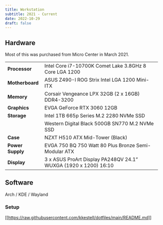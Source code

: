 ```yaml
---
title: Workstation
subtitle: 2021 - Current
date: 2022-10-29
draft: false
---
```


## Hardware

Most of this was purchased from Micro Center in March 2021.

|                  |                                                                 |
|------------------|-----------------------------------------------------------------|
| **Processor**    | Intel Core i7-10700K Comet Lake 3.8GHz 8 Core LGA 1200          |
| **Motherboard**  | ASUS Z490-I ROG Strix Intel LGA 1200 Mini-ITX                   |
| **Memory**       | Corsair Vengeance LPX 32GB (2 x 16GB) DDR4-3200                 |
| **Graphics**     | EVGA GeForce RTX 3060 12GB                                      |
| **Storage**      | Intel 1TB 665p Series M.2 2280 NVMe SSD                         |
|                  | Western Digital Black 500GB SN770 M.2 NVMe SSD                  |
| **Case**         | NZXT H510 ATX Mid-Tower (Black)                                 |
| **Power Supply** | EVGA 750 BQ 750 Watt 80 Plus Bronze Semi-Modular ATX            |
| **Display**      | 3 x ASUS ProArt Display PA248QV 24.1” WUXGA (1920 x 1200) 16:10 |

## Software

Arch / KDE / Wayland

### Setup

[[https://raw.githubusercontent.com/kkestell/dotfiles/main/README.md]]
